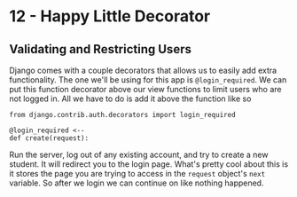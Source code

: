 # 12 - Happy Little Decorator

## **Validating and Restricting Users**

Django comes with a couple decorators that allows us to easily add extra functionality. The one we'll be using for this app is `@login_required`. We can put this function decorator above our view functions to limit users who are not logged in. All we have to do is add it above the function like so

```text
from django.contrib.auth.decorators import login_required

@login_required <--
def create(request):
```

Run the server, log out of any existing account, and try to create a new student. It will redirect you to the login page. What's pretty cool about this is it stores the page you are trying to access in the `request` object's `next` variable. So after we login we can continue on like nothing happened.

